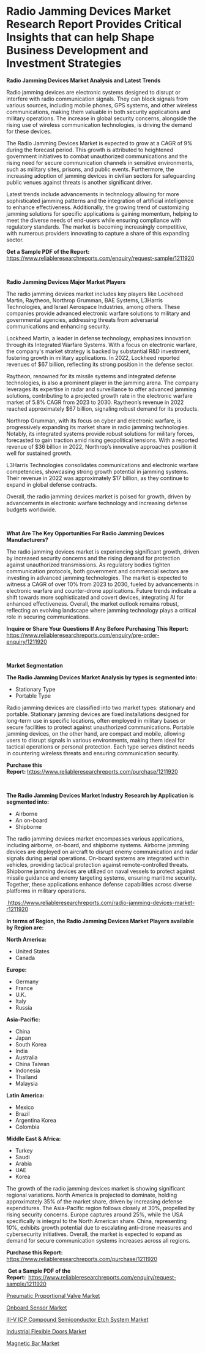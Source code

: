 <p><h1>Radio Jamming Devices Market Research Report Provides Critical Insights that can help Shape Business Development and Investment Strategies</h1></p><p><strong>Radio Jamming Devices Market Analysis and Latest Trends</strong></p>
<p><p>Radio jamming devices are electronic systems designed to disrupt or interfere with radio communication signals. They can block signals from various sources, including mobile phones, GPS systems, and other wireless communications, making them valuable in both security applications and military operations. The increase in global security concerns, alongside the rising use of wireless communication technologies, is driving the demand for these devices.</p><p>The Radio Jamming Devices Market is expected to grow at a CAGR of 9% during the forecast period. This growth is attributed to heightened government initiatives to combat unauthorized communications and the rising need for secure communication channels in sensitive environments, such as military sites, prisons, and public events. Furthermore, the increasing adoption of jamming devices in civilian sectors for safeguarding public venues against threats is another significant driver. </p><p>Latest trends include advancements in technology allowing for more sophisticated jamming patterns and the integration of artificial intelligence to enhance effectiveness. Additionally, the growing trend of customizing jamming solutions for specific applications is gaining momentum, helping to meet the diverse needs of end-users while ensuring compliance with regulatory standards. The market is becoming increasingly competitive, with numerous providers innovating to capture a share of this expanding sector.</p></p>
<p><strong>Get a Sample PDF of the Report:&nbsp;</strong> <a href="https://www.reliableresearchreports.com/enquiry/request-sample/1211920?utm_campaign=7&utm_medium=2&utm_source=Github&utm_content=ia&utm_term=17122024&utm_id=radio-jamming-devices">https://www.reliableresearchreports.com/enquiry/request-sample/1211920</a></p>
<p>&nbsp;</p>
<p><strong>Radio Jamming Devices Major Market Players</strong></p>
<p><p>The radio jamming devices market includes key players like Lockheed Martin, Raytheon, Northrop Grumman, BAE Systems, L3Harris Technologies, and Israel Aerospace Industries, among others. These companies provide advanced electronic warfare solutions to military and governmental agencies, addressing threats from adversarial communications and enhancing security.</p><p>Lockheed Martin, a leader in defense technology, emphasizes innovation through its Integrated Warfare Systems. With a focus on electronic warfare, the company's market strategy is backed by substantial R&D investment, fostering growth in military applications. In 2022, Lockheed reported revenues of $67 billion, reflecting its strong position in the defense sector.</p><p>Raytheon, renowned for its missile systems and integrated defense technologies, is also a prominent player in the jamming arena. The company leverages its expertise in radar and surveillance to offer advanced jamming solutions, contributing to a projected growth rate in the electronic warfare market of 5.8% CAGR from 2023 to 2030. Raytheon’s revenue in 2022 reached approximately $67 billion, signaling robust demand for its products.</p><p>Northrop Grumman, with its focus on cyber and electronic warfare, is progressively expanding its market share in radio jamming technologies. Notably, its integrated systems provide robust solutions for military forces, forecasted to gain traction amid rising geopolitical tensions. With a reported revenue of $36 billion in 2022, Northrop’s innovative approaches position it well for sustained growth.</p><p>L3Harris Technologies consolidates communications and electronic warfare competencies, showcasing strong growth potential in jamming systems. Their revenue in 2022 was approximately $17 billion, as they continue to expand in global defense contracts.</p><p>Overall, the radio jamming devices market is poised for growth, driven by advancements in electronic warfare technology and increasing defense budgets worldwide.</p></p>
<p>&nbsp;</p>
<p><strong>What Are The Key Opportunities For Radio Jamming Devices Manufacturers?</strong></p>
<p><p>The radio jamming devices market is experiencing significant growth, driven by increased security concerns and the rising demand for protection against unauthorized transmissions. As regulatory bodies tighten communication protocols, both government and commercial sectors are investing in advanced jamming technologies. The market is expected to witness a CAGR of over 10% from 2023 to 2030, fueled by advancements in electronic warfare and counter-drone applications. Future trends indicate a shift towards more sophisticated and covert devices, integrating AI for enhanced effectiveness. Overall, the market outlook remains robust, reflecting an evolving landscape where jamming technology plays a critical role in securing communications.</p></p>
<p><strong>Inquire or Share Your Questions If Any Before Purchasing This Report:</strong> <a href="https://www.reliableresearchreports.com/enquiry/pre-order-enquiry/1211920?utm_campaign=7&utm_medium=2&utm_source=Github&utm_content=ia&utm_term=17122024&utm_id=radio-jamming-devices">https://www.reliableresearchreports.com/enquiry/pre-order-enquiry/1211920</a></p>
<p>&nbsp;</p>
<p><strong>Market Segmentation</strong></p>
<p><strong>The Radio Jamming Devices Market Analysis by types is segmented into:</strong></p>
<p><ul><li>Stationary Type</li><li>Portable Type</li></ul></p>
<p><p>Radio jamming devices are classified into two market types: stationary and portable. Stationary jamming devices are fixed installations designed for long-term use in specific locations, often employed in military bases or secure facilities to protect against unauthorized communications. Portable jamming devices, on the other hand, are compact and mobile, allowing users to disrupt signals in various environments, making them ideal for tactical operations or personal protection. Each type serves distinct needs in countering wireless threats and ensuring communication security.</p></p>
<p><strong>Purchase this Report:&nbsp;</strong><a href="https://www.reliableresearchreports.com/purchase/1211920?utm_campaign=7&utm_medium=2&utm_source=Github&utm_content=ia&utm_term=17122024&utm_id=radio-jamming-devices">https://www.reliableresearchreports.com/purchase/1211920</a></p>
<p>&nbsp;</p>
<p><strong>The Radio Jamming Devices Market Industry Research by Application is segmented into:</strong></p>
<p><ul><li>Airborne</li><li>An on-board</li><li>Shipborne</li></ul></p>
<p><p>The radio jamming devices market encompasses various applications, including airborne, on-board, and shipborne systems. Airborne jamming devices are deployed on aircraft to disrupt enemy communication and radar signals during aerial operations. On-board systems are integrated within vehicles, providing tactical protection against remote-controlled threats. Shipborne jamming devices are utilized on naval vessels to protect against missile guidance and enemy targeting systems, ensuring maritime security. Together, these applications enhance defense capabilities across diverse platforms in military operations.</p></p>
<p><a href="https://www.reliableresearchreports.com/radio-jamming-devices-market-r1211920?utm_campaign=7&utm_medium=2&utm_source=Github&utm_content=ia&utm_term=17122024&utm_id=radio-jamming-devices">&nbsp;https://www.reliableresearchreports.com/radio-jamming-devices-market-r1211920</a></p>
<p><strong>In terms of Region, the Radio Jamming Devices Market Players available by Region are:</strong></p>
<p>
    <p> <strong> North America: </strong>
        <ul>
            <li>United States</li>
            <li>Canada</li>
        </ul>
        </p> 
    <p> <strong> Europe: </strong>
        <ul>
            <li>Germany</li>
            <li>France</li>
            <li>U.K.</li>
            <li>Italy</li>
            <li>Russia</li>
        </ul>
        </p> 
    <p> <strong> Asia-Pacific: </strong>
        <ul>
            <li>China</li>
            <li>Japan</li>
            <li>South Korea</li>
            <li>India</li>
            <li>Australia</li>
            <li>China Taiwan</li>
            <li>Indonesia</li>
            <li>Thailand</li>
            <li>Malaysia</li>
        </ul>
        </p> 
    <p> <strong> Latin America: </strong>
        <ul>
            <li>Mexico</li>
            <li>Brazil</li>
            <li>Argentina Korea</li>
            <li>Colombia</li>
        </ul>
        </p> 
    <p> <strong> Middle East & Africa: </strong>
        <ul>
            <li>Turkey</li>
            <li>Saudi</li>
            <li>Arabia</li>
            <li>UAE</li>
            <li>Korea</li>
        </ul>
    </p>
    </p>
<p><p>The growth of the radio jamming devices market is showing significant regional variations. North America is projected to dominate, holding approximately 35% of the market share, driven by increasing defense expenditures. The Asia-Pacific region follows closely at 30%, propelled by rising security concerns. Europe captures around 25%, while the USA specifically is integral to the North American share. China, representing 10%, exhibits growth potential due to escalating anti-drone measures and cybersecurity initiatives. Overall, the market is expected to expand as demand for secure communication systems increases across all regions.</p></p>
<p><strong>Purchase this Report: </strong><a href="https://www.reliableresearchreports.com/purchase/1211920?utm_campaign=7&utm_medium=2&utm_source=Github&utm_content=ia&utm_term=17122024&utm_id=radio-jamming-devices">https://www.reliableresearchreports.com/purchase/1211920</a></p>
<p>&nbsp;<strong>Get a Sample PDF of the Report:&nbsp;&nbsp;</strong><a href="https://www.reliableresearchreports.com/enquiry/request-sample/1211920?utm_campaign=7&utm_medium=2&utm_source=Github&utm_content=ia&utm_term=17122024&utm_id=radio-jamming-devices">https://www.reliableresearchreports.com/enquiry/request-sample/1211920</a></p>
<p><strong></strong></p>
<p><p><a href="https://github.com/provorikovar/Market-Research-Report-List-6/blob/main/pneumatic-proportional-valve-market.md?utm_campaign=7&utm_medium=2&utm_source=Github&utm_content=ia&utm_term=17122024&utm_id=radio-jamming-devices">Pneumatic Proportional Valve Market</a></p><p><a href="https://www.linkedin.com/pulse/f-my-mkt-intel-xkfif?utm_campaign=7&utm_medium=2&utm_source=Github&utm_content=ia&utm_term=17122024&utm_id=radio-jamming-devices">Onboard Sensor Market</a></p><p><a href="https://github.com/angelajermaine/Market-Research-Report-List-5/blob/main/iii-v-icp-compound-semiconductor-etch-system-market.md?utm_campaign=7&utm_medium=2&utm_source=Github&utm_content=ia&utm_term=17122024&utm_id=radio-jamming-devices">III-V ICP Compound Semiconductor Etch System Market</a></p><p><a href="https://www.linkedin.com/pulse/in-depth-industrial-flexible-doors-report-industry-analysis-hat5f?utm_campaign=7&utm_medium=2&utm_source=Github&utm_content=ia&utm_term=17122024&utm_id=radio-jamming-devices">Industrial Flexible Doors Market</a></p><p><a href="https://www.linkedin.com/pulse/magnetic-bar-market-growth-key-factors-driving-expansion-cagr-qnrxf?utm_campaign=7&utm_medium=2&utm_source=Github&utm_content=ia&utm_term=17122024&utm_id=radio-jamming-devices">Magnetic Bar Market</a></p></p>